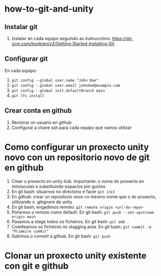 # how-to-git-and-unity

## Instalar git

1. Instalar en cada equipo seguindo as instruccións: https://git-scm.com/book/en/v2/Getting-Started-Installing-Git

## Configurar git
En cada equipo:

1. `git config --global user.name "John Doe"`
2. `git config --global user.email johndoe@example.com`
3. `git config --global init.defaultBranch main`
4. `git lfs install`

## Crear conta en github

1. Rexistrar un usuario en github
2. Configurar a chave ssh para cada equipo que vamos utilizar

# Como configurar un proxecto unity novo con un repositorio novo de git en github

1. Crear o proxecto en unity hub. Importante: o nome do proxecto en minúsculas e substituíndo espacios por guións
2. En git bash: situarnos no directorio e facer `git init`
3. En github: crear un repositorio novo co mesmo nome que o do proxecto, utilizando o .gitignore de unity
4. En git bash, engadimos remoto: `git remote origin <url-do-repo>`
5. Poñemos o remoto como default. En git bash: `git push --set-upstream origin main`
6. Pasamos a stage todos os ficheiros. En git bash: `git add .`
7. Comiteamos os ficheiros no stagging area. En git bash: `git commit -m "Primeiro commit"`
8. Subimos o commit a github. En git bash: `git push`

# Clonar un proxecto unity existente con git e github 